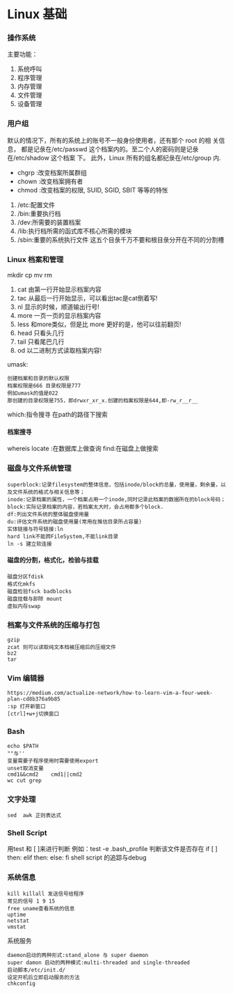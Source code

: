 # Linux 基础
### 操作系统
主要功能：
1. 系统呼叫
2. 程序管理
3. 内存管理
4. 文件管理
5. 设备管理

### 用户组
默认的情况下，所有的系统上的账号不一般身份使用者，还有那个 root 的相 关信息， 都是记彔在/etc/passwd 这个档案内的。至二个人的密码则是记彔在/etc/shadow 这个档案 下。 此外，Linux 所有的组名都纪彔在/etc/group 内.
* chgrp :改变档案所属群组
* chown :改变档案拥有者
* chmod :改变档案的权限, SUID, SGID, SBIT 等等的特怅


1. /etc:配置文件
2. /bin:重要执行档
3. /dev:所需要的装置档案
4. /lib:执行档所需的函式库不核心所需的模块
5. /sbin:重要的系统执行文件
  这五个目彔千万不要和根目彔分开在不同的分割槽

### Linux 档案和管理
mkdir cp mv rm 
1. cat 由第一行开始显示档案内容
2. tac 从最后一行开始显示，可以看出tac是cat倒着写!
3. nl 显示的时候，顺道输出行号!
4. more 一页一页的显示档案内容
5. less 和more类似，但是比 more 更好的是，他可以往前翻页!
6. head 只看头几行
7. tail 只看尾巴几行
8. od 以二进制方式读取档案内容!

umask:
```
创建档案和目录的默认权限
档案权限是666 目录权限是777
例如umask的值是022
那创建的目录权限是755，即drwxr_xr_x.创建的档案权限是644,即-rw_r__r__

```
which:指令搜寻 在path的路径下搜索
#### 档案搜寻
whereis locate :在数据库上做查询
find:在磁盘上做搜索
### 磁盘与文件系统管理
```
superblock:记录filesystem的整体信息，包括inode/block的总量，使用量，剩余量，以及文件系统的格式与相关信息等；
inode:记录档案的属性，一个档案占用一个inode,同时记录此档案的数据所在的block号码；
block:实际记录档案的内容，若档案太大时，会占用都多个block.
df:列出文件系统的整体磁盘使用量
du:评估文件系统的磁盘使用量(常用在推估目录所占容量)
实体链接与符号链接:ln
hard link不能跨FileSystem,不能link目录
ln -s 建立软连接
```
#### 磁盘的分割，格式化，检验与挂载
```
磁盘分区fdisk
格式化mkfs
磁盘检验fsck badblocks
磁盘挂载与卸除 mount
虚拟内存swap
```
### 档案与文件系统的压缩与打包
```
gzip
zcat 则可以读取纯文本档被压缩后的压缩文件
bz2
tar
```
### Vim 编辑器
```
https://medium.com/actualize-network/how-to-learn-vim-a-four-week-plan-cd8b376a9b85
:sp 打开新窗口
[ctrl]+w+j切换窗口
```
### Bash
```
echo $PATH
""与''
变量需要子程序使用时需要使用export
unset取消变量
cmd1&&cmd2    cmd1||cmd2
wc cut grep
```
### 文字处理
```
sed  awk 正则表达式
```
### Shell Script
用test 和 [ ]来进行判断 例如：test -e .bash_profile 判断该文件是否存在
if [ ] then:
elif then:
else:
fi
shell script 的追踪与debug
### 系统信息
```
kill killall 发送信号给程序
常见的信号 1 9 15
free uname查看系统的信息
uptime
netstat
vmstat
```
系统服务
```
daemon启动的两种形式:stand_alone 与 super daemon
super damon 启动的两种模式:multi-threaded and single-threaded
启动脚本/etc/init.d/
设定开机后立即启动服务的方法
chkconfig
```